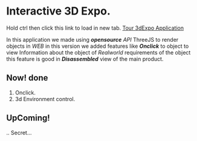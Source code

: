 Interactive 3D Expo.
==
Hold ctrl then click this link to load in new tab.
<a href="https://deeajith.github.io/proto3D/" target="_blank">Tour 3dExpo Application</a>

In this application we made using **_opensource_** _API_ ThreeJS to render objects in *WEB* in this version we added features 
like **_Onclick_** to object to view Information about the object of _Realworld_ requirements of the object this feature is
good in _**Disassembled**_ view of the main product.

Now! done
---
1. Onclick.
2. 3d Environment control.

UpComing!
---
..
Secret...

